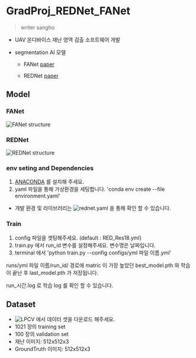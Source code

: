 # GradProj_REDNet_FANet

> writer sangho

- UAV 온디바이스 재난 영역 검출 소프트웨어 개발

- segmentation AI 모델
    - FANet [paper](https://ieeexplore.ieee.org/document/9265219/authors#authors)

    - REDNet [paper](https://ieeexplore.ieee.org/abstract/document/9377916)

## Model
### FANet
![FANet structure](./figure/FANet_arch.png)


### REDNet
![REDNet structure](./figure/REDNet_arch.png)

### env seting and Dependencies
1. [ANACONDA](https://www.anaconda.com/) 를 설치해 주세요.
2. yaml 파일을 통해 가상환경을 세팅합니다. 'conda env create --file environment.yaml'

- 개발 환경 및 라이브러리는 ![rednet.yaml](rednet.yaml) 을 통해 확인 할 수 있습니다. 

### Train
1. config 파일을 셋팅해주세요. (default : RED_Res18.yml)
2. train.py 에서 run_id 변수를 설정해주세요. 변수명은 날짜입니다.
3. terminal 에서 'python train.py --config configs/yml 파일 이름.yml'

runs/yml 파일 이름/run_id/ 경로에 matric 이 가장 높았던 best_model.pth 와 학습이 끝난 후 last_model.pth 가 저장됩니다.

run_시간.log 로 학습 log 를 확인 할 수 있습니다.

## Dataset
- ![LPCV](https://lpcv.ai/2023LPCVC/introduction) 에서 데이터 셋을 다운로드 해주세요.
- 1021 장의 training set
- 100 장의 validation set
- 재난 이미지: 512x512x3
- GroundTruth 이미지: 512x512x3


